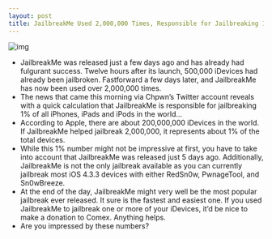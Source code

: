 ```yaml
---
layout: post
title: JailbreakMe Used 2,000,000 Times, Responsible for Jailbreaking 1% of All iDevices
---
```

![img](http://media.idownloadblog.com/wp-content/uploads/2011/07/2000000-jailbreakme.jpeg)
* JailbreakMe was released just a few days ago and has already had fulgurant success. Twelve hours after its launch, 500,000 iDevices had already been jailbroken. Fastforward a few days later, and JailbreakMe has now been used over 2,000,000 times.
* The news that came this morning via Chpwn’s Twitter account reveals with a quick calculation that JailbreakMe is responsible for jailbreaking 1% of all iPhones, iPads and iPods in the world…
* According to Apple, there are about 200,000,000 iDevices in the world. If JailbreakMe helped jailbreak 2,000,000, it represents about 1% of the total devices.
* While this 1% number might not be impressive at first, you have to take into account that JailbreakMe was released just 5 days ago. Additionally, JailbreakMe is not the only jailbreak available as you can currently jailbreak most iOS 4.3.3 devices with either RedSn0w, PwnageTool, and Sn0wBreeze.
* At the end of the day, JailbreakMe might very well be the most popular jailbreak ever released. It sure is the fastest and easiest one. If you used JailbreakMe to jailbreak one or more of your iDevices, it’d be nice to make a donation to Comex. Anything helps.
* Are you impressed by these numbers?

